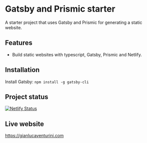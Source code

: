# Gatsby and Prismic starter
A starter project that uses Gatsby and Prismic for generating a static website.

## Features
- Build static websites with typescript, Gatsby, Prismic and Netlify.

## Installation
Install Gatsby: `npm install -g gatsby-cli`

## Project status
[![Netlify Status](https://api.netlify.com/api/v1/badges/5b364caa-4fc3-4be9-b48e-90dbfd392960/deploy-status)](https://app.netlify.com/sites/hardcore-brattain-033f16/deploys)

## Live website
https://gianlucaventurini.com
